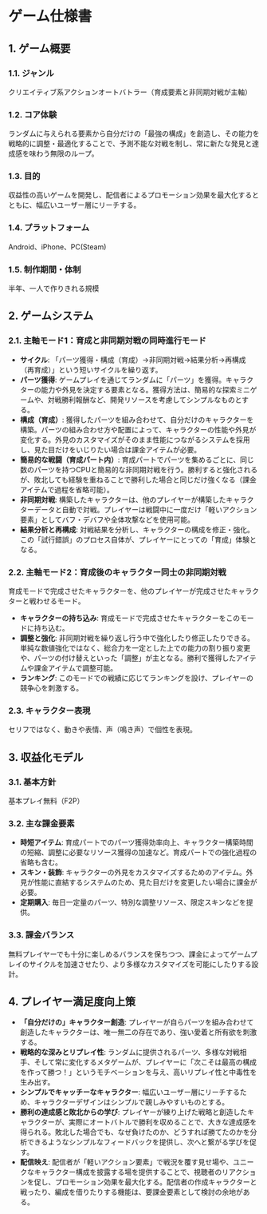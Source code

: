 # ゲーム仕様書

## 1. ゲーム概要

### 1.1. ジャンル
クリエイティブ系アクションオートバトラー（育成要素と非同期対戦が主軸）

### 1.2. コア体験
ランダムに与えられる要素から自分だけの「最強の構成」を創造し、その能力を戦略的に調整・最適化することで、予測不能な対戦を制し、常に新たな発見と達成感を味わう無限のループ。

### 1.3. 目的
収益性の高いゲームを開発し、配信者によるプロモーション効果を最大化するとともに、幅広いユーザー層にリーチする。

### 1.4. プラットフォーム
Android、iPhone、PC(Steam)

### 1.5. 制作期間・体制
半年、一人で作りきれる規模

## 2. ゲームシステム

### 2.1. 主軸モード1：育成と非同期対戦の同時進行モード

*   **サイクル**: 「パーツ獲得・構成（育成）→非同期対戦→結果分析→再構成（再育成）」という短いサイクルを繰り返す。
*   **パーツ獲得**: ゲームプレイを通じてランダムに「パーツ」を獲得。キャラクターの能力や外見を決定する要素となる。獲得方法は、簡易的な探索ミニゲームや、対戦勝利報酬など、開発リソースを考慮してシンプルなものとする。
*   **構成（育成）**: 獲得したパーツを組み合わせて、自分だけのキャラクターを構築。パーツの組み合わせ方や配置によって、キャラクターの性能や外見が変化する。外見のカスタマイズがそのまま性能につながるシステムを採用し、見た目だけをいじりたい場合は課金アイテムが必要。
*   **簡易的な戦闘（育成パート内）**: 育成パートでパーツを集めるごとに、同じ数のパーツを持つCPUと簡易的な非同期対戦を行う。勝利すると強化されるが、敗北しても経験を重ねることで勝利した場合と同じだけ強くなる（課金アイテムで過程を省略可能）。
*   **非同期対戦**: 構築したキャラクターは、他のプレイヤーが構築したキャラクターデータと自動で対戦。プレイヤーは戦闘中に一度だけ「軽いアクション要素」としてバフ・デバフや全体攻撃などを使用可能。
*   **結果分析と再構成**: 対戦結果を分析し、キャラクターの構成を修正・強化。この「試行錯誤」のプロセス自体が、プレイヤーにとっての「育成」体験となる。

### 2.2. 主軸モード2：育成後のキャラクター同士の非同期対戦

育成モードで完成させたキャラクターを、他のプレイヤーが完成させたキャラクターと戦わせるモード。

*   **キャラクターの持ち込み**: 育成モードで完成させたキャラクターをこのモードに持ち込む。
*   **調整と強化**: 非同期対戦を繰り返し行う中で強化したり修正したりできる。単純な数値強化ではなく、総合力を一定とした上での能力の割り振り変更や、パーツの付け替えといった「調整」が主となる。勝利で獲得したアイテムや課金アイテムで調整可能。
*   **ランキング**: このモードでの戦績に応じてランキングを設け、プレイヤーの競争心を刺激する。

### 2.3. キャラクター表現
セリフではなく、動きや表情、声（鳴き声）で個性を表現。

## 3. 収益化モデル

### 3.1. 基本方針
基本プレイ無料（F2P）

### 3.2. 主な課金要素
*   **時短アイテム**: 育成パートでのパーツ獲得効率向上、キャラクター構築時間の短縮、調整に必要なリソース獲得の加速など。育成パートでの強化過程の省略も含む。
*   **スキン・装飾**: キャラクターの外見をカスタマイズするためのアイテム。外見が性能に直結するシステムのため、見た目だけを変更したい場合に課金が必要。
*   **定期購入**: 毎日一定量のパーツ、特別な調整リソース、限定スキンなどを提供。

### 3.3. 課金バランス
無料プレイヤーでも十分に楽しめるバランスを保ちつつ、課金によってゲームプレイのサイクルを加速させたり、より多様なカスタマイズを可能にしたりする設計。

## 4. プレイヤー満足度向上策

*   **「自分だけの」キャラクター創造**: プレイヤーが自らパーツを組み合わせて創造したキャラクターは、唯一無二の存在であり、強い愛着と所有欲を刺激する。
*   **戦略的な深みとリプレイ性**: ランダムに提供されるパーツ、多様な対戦相手、そして常に変化するメタゲームが、プレイヤーに「次こそは最高の構成を作って勝つ！」というモチベーションを与え、高いリプレイ性と中毒性を生み出す。
*   **シンプルでキャッチーなキャラクター**: 幅広いユーザー層にリーチするため、キャラクターデザインはシンプルで親しみやすいものとする。
*   **勝利の達成感と敗北からの学び**: プレイヤーが練り上げた戦略と創造したキャラクターが、実際にオートバトルで勝利を収めることで、大きな達成感を得られる。敗北した場合でも、なぜ負けたのか、どうすれば勝てたのかを分析できるようなシンプルなフィードバックを提供し、次へと繋がる学びを促す。
*   **配信映え**: 配信者が「軽いアクション要素」で戦況を覆す見せ場や、ユニークなキャラクター構成を披露する場を提供することで、視聴者のリアクションを促し、プロモーション効果を最大化する。配信者の作成キャラクターと戦ったり、編成を借りたりする機能は、要課金要素として検討の余地がある。
